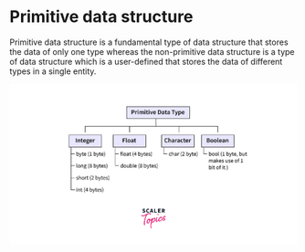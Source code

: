 # Primitive data structure

Primitive data structure is a fundamental type of data structure that stores the data of only one type whereas the non-primitive data structure is a type of data structure which is a user-defined that stores the data of different types in a single entity.

![img.png](../../resources/img/img.png)
